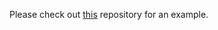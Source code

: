 Please check out [this](https://github.com/BraidenPsiuk/fixar.js-three.js-electron-example) repository for an example.